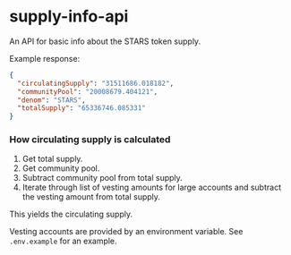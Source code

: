 # supply-info-api

An API for basic info about the STARS token supply.

Example response:

```json
{
  "circulatingSupply": "31511686.018182",
  "communityPool": "20008679.404121",
  "denom": "STARS",
  "totalSupply": "65336746.085331"
}
```

### How circulating supply is calculated

1. Get total supply.
2. Get community pool.
3. Subtract community pool from total supply.
4. Iterate through list of vesting amounts for large accounts and subtract the vesting amount from total supply.

This yields the circulating supply.

Vesting accounts are provided by an environment variable. See `.env.example` for an example.
